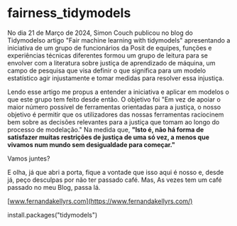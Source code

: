 # fairness_tidymodels

No dia 21 de Março de 2024, Simon Couch publicou no blog do Tidymodelso artigo "Fair machine learning with tidymodels" apresentando a iniciativa de um grupo de funcionários da Posit de equipes, funções e experiências técnicas diferentes formou um grupo de leitura para se envolver com a literatura sobre justiça de aprendizado de máquina, um campo de pesquisa que visa definir o que significa para um modelo estatístico agir injustamente e tomar medidas para resolver essa injustiça.  

Lendo esse artigo me propus a entender a iniciativa e aplicar em modelos o que este grupo tem feito desde então. O objetivo foi "Em vez de apoiar o maior número possível de ferramentas orientadas para a justiça, o nosso objetivo é permitir que os utilizadores das nossas ferramentas raciocinem bem sobre as decisões relevantes para a justiça que tomam ao longo do processo de modelação." Na medida que, **"Isto é, não há forma de satisfazer muitas restrições de justiça de uma só vez, a menos que vivamos num mundo sem desigualdade para começar."**

Vamos juntes?

E olha, já que abri a porta, fique a vontade que isso aqui é nosso e, desde já, peço desculpas por não ter passado café. Mas, As vezes tem um café passado no meu Blog, passa lá.

[www.fernandakellyrs.com](https://www.fernandakellyrs.com/)

install.packages("tidymodels")
